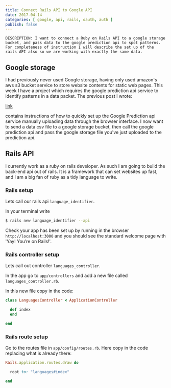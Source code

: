 ```yaml
---
title: Connect Rails API to Google API
date: 2017-04-14
categories: [ google, api, rails, oauth, auth ]
publish: false
---
```


    DESCRIPTION: I want to connect a Ruby on Rails API to a google storage bucket, and pass data to the google prediction api to spot patterns. For completeness of instruction I will describe the set up of the rails API also so we are working with exactly the same data.

## Google storage

I had previously never used Google storage, having only used amazon's aws s3 bucket service to store website contents for static web pages. This week I have a project which requires the google prediction api service to identify patterns in a data packet. The previous post I wrote:

[link](http://samyounger.com/big-data/google/prediction/api/2017/04/10/google-prediction-api.html)

contains instructions of how to quickly set up the Google Prediction api service manually uploading data through the browser interface. I now want to send a data csv file to a google storage bucket, then call the google prediction api and pass the google storage file you've just uploaded to the prediction api.

## Rails API

I currently work as a ruby on rails developer. As such I am going to build the back-end api out of rails. It is a framework that can set websites up fast, and I am a big fan of ruby as a tidy language to write.

### Rails setup

Lets call our rails api `language_identifier`.

In your terminal write

```bash
$ rails new language_identifier --api
```

Check your app has been set up by running in the browser `http://localhost:3000` and you should see the standard welcome page with 'Yay! You’re on Rails!'.

### Rails controller setup

Lets call out controller `languages_controller`.

In the app go to `app/controllers` and add a new file called `languages_controller.rb`.

In this new file copy in the code:

```rb
class LanguagesController < ApplicationController

  def index
  end

end
```

### Rails route setup

Go to the routes file in `app/config/routes.rb`. Here copy in the code replacing what is already there:

```rb
Rails.application.routes.draw do

  root to: "languages#index"

end
```
